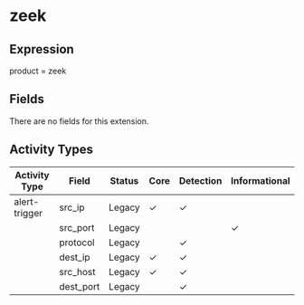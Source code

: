 zeek
====

Expression
----------

product = zeek

Fields
------

There are no fields for this extension.

Activity Types
--------------

| Activity Type | Field     | Status | Core     | Detection | Informational |
| ------------- | --------- | ------ | -------- | --------- | ------------- |
| alert-trigger | src_ip    | Legacy | &#10003; | &#10003;  |               |
|               | src_port  | Legacy |          |           | &#10003;      |
|               | protocol  | Legacy |          | &#10003;  |               |
|               | dest_ip   | Legacy | &#10003; | &#10003;  |               |
|               | src_host  | Legacy | &#10003; | &#10003;  |               |
|               | dest_port | Legacy |          | &#10003;  |               |

